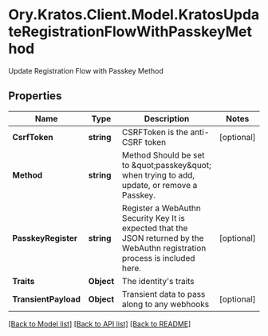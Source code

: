 # Ory.Kratos.Client.Model.KratosUpdateRegistrationFlowWithPasskeyMethod
Update Registration Flow with Passkey Method

## Properties

Name | Type | Description | Notes
------------ | ------------- | ------------- | -------------
**CsrfToken** | **string** | CSRFToken is the anti-CSRF token | [optional] 
**Method** | **string** | Method  Should be set to \&quot;passkey\&quot; when trying to add, update, or remove a Passkey. | 
**PasskeyRegister** | **string** | Register a WebAuthn Security Key  It is expected that the JSON returned by the WebAuthn registration process is included here. | [optional] 
**Traits** | **Object** | The identity&#39;s traits | 
**TransientPayload** | **Object** | Transient data to pass along to any webhooks | [optional] 

[[Back to Model list]](../README.md#documentation-for-models) [[Back to API list]](../README.md#documentation-for-api-endpoints) [[Back to README]](../README.md)

